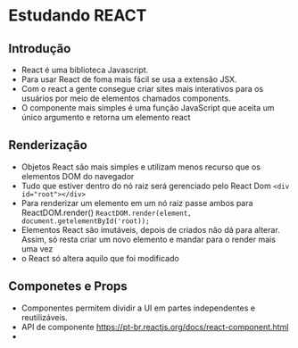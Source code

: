 # Estudando REACT
## Introdução
* React é uma biblioteca Javascript. 
* Para usar React de foma mais fácil se usa a extensão JSX. 
* Com o react a gente consegue criar sites mais interativos para os usuários por meio de elementos  chamados components. 
* O componente mais simples é uma função JavaScript que aceita um único argumento e retorna um elemento react
## Renderização  
* Objetos React são mais simples e utilizam menos recurso que os elementos DOM do navegador
* Tudo que estiver dentro do nó raiz será gerenciado pelo React Dom
`<div id="root"></div> `
* Para renderizar um elemento em um nó raiz passe ambos para ReactDOM.render()
`ReactDOM.render(element, document.getelementById('root)); `
* Elementos React são imutáveis, depois de criados não dá para alterar. Assim, só resta criar um novo elemento e mandar para o render mais uma vez
* o React só altera aquilo que foi modificado
## Componetes e Props
* Componentes permitem dividir a UI em partes independentes e reutilizáveis.
* API de componente https://pt-br.reactjs.org/docs/react-component.html
* 

